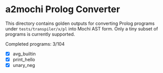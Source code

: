 # a2mochi Prolog Converter

This directory contains golden outputs for converting Prolog programs under `tests/transpiler/x/pl` into Mochi AST form. Only a tiny subset of programs is currently supported.

Completed programs: 3/104

- [x] avg_builtin
- [x] print_hello
- [x] unary_neg
